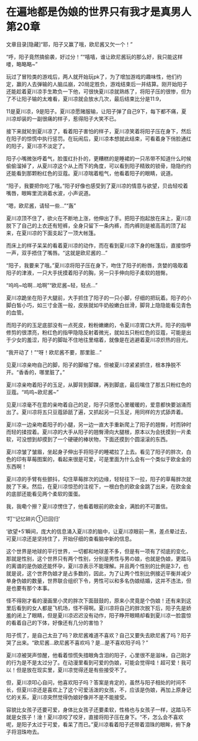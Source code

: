 # 在遍地都是伪娘的世界只有我才是真男人   第20章

文章目录[隐藏]“耶，阳子又赢了哦，欧尼酱又欠一个！”

“呼，阳子竟然搞偷袭，好过分！”“嘻嘻，谁让欧尼酱玩的那么好，我只能这样喽，略略略~”

玩过了冒险类的游戏后，两人就开始玩pk了，为了增加游戏的趣味性，他们约定，赢的人去弹输的人脑瓜崩，20局定胜负，游戏结束后一并结算。刚开始阳子还能趁着夏川凉手生欺负一下他，可很快夏川凉就熟练了，将阳子压的很惨，但为了不让阳子输的太难看，夏川凉就会放水几次，最后结束比分是11:9，

11是夏川凉，9是阳子。夏川凉愿赌服输，让阳子弹了自己9下，每下都不痛，夏川凉却装的一副很痛的样子，惹得阳子大笑不已。

接下来就轮到夏川凉了，看着阳子害怕的样子，夏川凉笑着将阳子压在身下，然后在阳子的惊慌中执行惩罚。在玩闹后，夏川凉本想就此结束，可看着身下俏脸通红的阳子，夏川凉不淡定了。

阳子小嘴微张呼着气，脸蛋红扑扑的，更糟糕的是睡裙的一只吊带不知道什么时候偷偷溜掉了，从夏川凉这个从上而下的角度，可以看到阳子精致的锁骨，隐隐约约还能看到那颗粉红色的豆蔻。夏川凉喘着粗气，他看着阳子的眼睛，说道。

“阳子，我要把你吃了哦。”阳子好像也感受到了夏川凉的情意与欲望，贝齿轻咬着嘴唇，眼眸里流淌着水波，小声说道。

“嗯，欧尼酱，请轻一些…”“轰”

夏川凉顶不住了，欲火在不断地上涨，他伸出了手。把阳子抱起放在床上，夏川凉脱下了自己的上衣还有短裤，全身只留下一条内裤，而内裤则是被高高的顶了起来，在夏川凉的下面支起了一顶大帐篷。

而床上的样子呆呆的看着夏川凉的动作，而在看到夏川凉下身的帐篷后，直接惊呼一声，双手捂住了嘴唇。“这就是欧尼酱的…”

“阳子，我要来了哦。”夏川凉将阳子压在身下，吻住了阳子的粉唇，贪婪的吸取着阳子的津液，一只大手抚摸着阳子的胸，另一只手伸向阳子柔软的翘臀。

“呜呜~哈啊…哈啊”“欧尼酱~轻，轻点…”

夏川凉跪坐在阳子大腿前，大手抓住了阳子的一只小脚，仔细的把玩着。阳子的小脚白皙小巧，如三寸金莲一般，皮肤就如牛奶般嫩白丝滑，脚背上隐隐能看见青色的血管。

而阳子的的玉足底部没有一点死皮，粉粉嫩嫩的，令夏川凉胃口大开。阳子的指甲修剪的很漂亮，粉红色的指甲隐隐反射着微光，就如五只粉红色的豆蔻，可能是出于少女的羞涩，阳子的脚趾不住地往里缩着，就像是在逃避着夏川凉炽热的目光。

“我开动了！”“呀！欧尼酱不要，那里脏…”

见夏川凉亲吻自己的脚，阳子的脚缩了缩，但被夏川凉紧紧抓住，根本挣脱不开。“香香的，哪里脏了。”

夏川凉亲吻着阳子的玉足，从脚背到脚踝，再到脚底，最后噙住了那五只粉红色的豆蔻。“呜呜~欧尼酱~”

见夏川凉毫不在意的亲吻着自己的足，阳子只感觉心里暖暖的，爱意都快要汹涌而出了。夏川凉将五只豆蔻舔舐了遍，又抓起另一只玉足，用同样的方式舔弄着。

夏川凉一边亲吻着阳子的小腿，另一边一直大手重新爬上了阳子的翘臀，时而钟时而轻的揉捏着。夏川凉的大手从阳子的翘臀滑向大腿根，原本以为会抚摸到一片柔软，可没想到却摸到了一个硬硬的棒状物，下面还摸到个圆滚滚的东西。

夏川凉皱了皱眉，坐起身子伸出手将阳子的睡裙拉了上去。看见了阳子的胖次，白色的印有草莓图案的，看起来很是可爱，可是里面为什么会有一个类似于欧金金的东西啊！

夏川凉的手臂有些颤抖，勾住草莓胖次的边缘，轻轻往下一拉，阳子的草莓胖次就脱了下来。然后，在夏川凉惊恐的注视下，一根白色的欧金金跳了出来，在欧金金的底部还能看见两个柔软的蛋蛋。

我，我嘞个擦？夏川凉愣住了，他看着眼前的欧金金，满脸的不可置信。

‘叮’‘记忆碎片①已回归’

‘欲望+5’瞬间，庞大的信息涌入夏川凉的脑中，让夏川凉眼前一黑，差点晕过去，可夏川凉还是坚持住了，开始仔细的查看脑中新的信息。

这个世界是地球的平行世界，一切都和地球差不多，但是有一项有了彻底的变化，那就是性别，这个世界只有两个性别，分别是男性与男の娘，也就是伪娘，更踏马的离谱的是伪娘还能怀孕，夏川凉表示不能理解。并且两个性别的比例是3:7，也就是说，这个世界伪娘才是占多数的，因此，为了让两个性别比例接近平衡并减少单身伪娘的数量，世界联合组织下令，男性可以和多名伪娘结婚，这并不违法，但是也要有那个本事。

怪不得刚才看的漫画里小灵的胖次下面鼓鼓的，原来小灵竟是个伪娘！还有来到这里后看到的女人都是飞机场，怪不得啊。夏川凉将自己的胖次脱下后，阳子先是娇羞的闭上了眼睛，但是夏川凉迟迟没有动作，阳子睁开眼睛却看到夏川凉一脸震惊的看着自己的下体，好像还有几分的害怕？

阳子慌了，是自己太丑了吗？欧尼酱难道不喜欢？自己又要失去欧尼酱了吗？阳子哭了出来。“欧尼酱…欧尼酱不喜欢吗？是…是不喜欢阳子吗？”

夏川凉被哭声惊醒，他看着惊慌失措眼角含泪的阳子，心里很不是滋味，自己刚才的行为是不是太过分了。在动漫里看到可爱的伪娘，可能会觉得哇！超可爱！我可以！但是放在现实里，夏川凉觉得还是有些接受不了。

但，夏川凉叩心自问，他喜欢阳子吗？答案是肯定的，虽然与阳子相处的时间不长，但夏川凉还是喜欢上了这个可爱活泼的女孩，不，应该是伪娘，再加上原身记忆的关系，夏川凉突然觉得伪娘好像并不是不能接受。

容貌比女孩子还要可爱，身体比女孩子还要柔软，性格也与女孩子一样，这踏马不就是女孩子！淦！夏川凉咬了咬牙，直接将阳子压在身下。“不，怎么会不喜欢呢，是阳子太过于可爱，看呆了而已。”夏川凉看着阳子还带着泪珠的眼眸，俯下身子将泪珠吻去。

